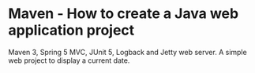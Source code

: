 # Maven - How to create a Java web application project
Maven 3, Spring 5 MVC, JUnit 5, Logback and Jetty web server. A simple web project to display a current date.


